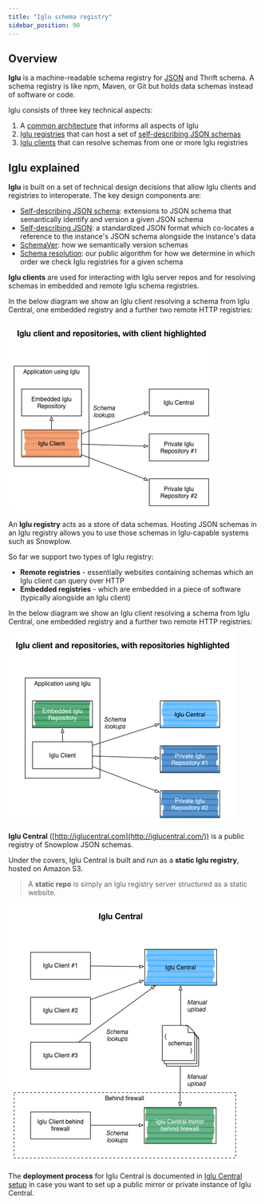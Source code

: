 ```yaml
---
title: "Iglu schema registry"
sidebar_position: 90
---
```


## Overview

**Iglu** is a machine-readable schema registry for [JSON](http://json-schema.org/) and Thrift schema. A schema registry is like npm, Maven, or Git but holds data schemas instead of software or code.

Iglu consists of three key technical aspects:

1. A [common architecture](/docs/api-reference/iglu/common-architecture/index.md) that informs all aspects of Iglu
2. [Iglu registries](/docs/api-reference/iglu/iglu-repositories/index.md) that can host a set of [self-describing JSON schemas](/docs/api-reference/iglu/common-architecture/self-describing-json-schemas/index.md)
3. [Iglu clients](/docs/api-reference/iglu/iglu-clients/index.md) that can resolve schemas from one or more Iglu registries

## Iglu explained

**Iglu** is built on a set of technical design decisions that allow Iglu clients and registries to interoperate. The key design components are:

- [Self-describing JSON schema](/docs/api-reference/iglu/common-architecture/self-describing-json-schemas/index.md): extensions to JSON schema that semantically identify and version a given JSON schema
- [Self-describing JSON](/docs/api-reference/iglu/common-architecture/self-describing-jsons/index.md): a standardized JSON format which co-locates a reference to the instance's JSON schema alongside the instance's data
- [SchemaVer](/docs/api-reference/iglu/common-architecture/schemaver/index.md): how we semantically version schemas
- [Schema resolution](/docs/api-reference/iglu/common-architecture/schema-resolution/index.md): our public algorithm for how we determine in which order we check Iglu registries for a given schema

**Iglu clients** are used for interacting with Iglu server repos and for resolving schemas in embedded and remote Iglu schema registries.

In the below diagram we show an Iglu client resolving a schema from Iglu Central, one embedded registry and a further two remote HTTP registries:

![Iglu client](images/iglu-clients.png)

An **Iglu registry** acts as a store of data schemas. Hosting JSON schemas in an Iglu registry allows you to use those schemas in Iglu-capable systems such as Snowplow.

So far we support two types of Iglu registry:

- **Remote registries** - essentially websites containing schemas which an Iglu client can query over HTTP
- **Embedded registries** - which are embedded in a piece of software (typically alongside an Iglu client)

In the below diagram we show an Iglu client resolving a schema from Iglu Central, one embedded registry and a further two remote HTTP registries:

![Iglu repositories](images/iglu-repos.png)

**Iglu Central** ([http://iglucentral.com](http://iglucentral.com/)) is a public registry of Snowplow JSON schemas.

Under the covers, Iglu Central is built and run as a **static Iglu registry**, hosted on Amazon S3.

> A **static repo** is simply an Iglu registry server structured as a static website.

![Iglu Central](images/iglu-central.png)

The **deployment process** for Iglu Central is documented in [Iglu Central setup](/docs/api-reference/iglu/iglu-central-setup/index.md) in case you want to set up a public mirror or private instance of Iglu Central.
